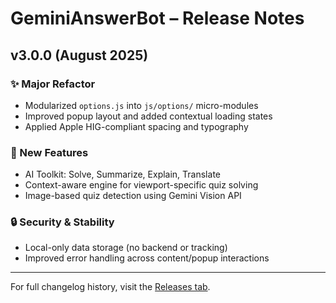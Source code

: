 # GeminiAnswerBot – Release Notes

## v3.0.0 (August 2025)

### ✨ Major Refactor
- Modularized `options.js` into `js/options/` micro-modules
- Improved popup layout and added contextual loading states
- Applied Apple HIG-compliant spacing and typography

### 🧠 New Features
- AI Toolkit: Solve, Summarize, Explain, Translate
- Context-aware engine for viewport-specific quiz solving
- Image-based quiz detection using Gemini Vision API

### 🔒 Security & Stability
- Local-only data storage (no backend or tracking)
- Improved error handling across content/popup interactions

---

For full changelog history, visit the [Releases tab](https://github.com/rzqllh/GeminiAnswerBot/releases).
